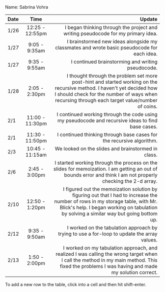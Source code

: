 Name: Sabrina Vohra

| Date |      Time       |                                                                                                                                                                                                                   Update |
|:-----|:---------------:|-------------------------------------------------------------------------------------------------------------------------------------------------------------------------------------------------------------------------:|
| 1/26 | 12:25 - 12:55pm |                                                                                                                                         I began thinking through the project and writing pseudocode for my primary idea. |
| 1/27 |  9:05 - 9:35am  |                                                                                                                               I brainstormed new ideas alongside my classmates and wrote basic pseudocode for each idea. |
| 1/27 |  9:35 - 9:55am  |                                                                                                                                                                        I continued brainstorming and writing pseudocode. |
| 1/28 |  2:05 - 2:30pm  |  I thought through the problem set more post-hint and started working on the recursive method. I haven't yet decided how I should check for the number of ways when recursing through each target value/number of coins. |
| 2/1  | 11:00 - 11:30pm |                                                                                                                         I continued working through the code using my pseudocode and recursive ideas to find base cases. |
| 2/1  | 11:30 - 11:50pm |                                                                                                                                                     I continued thinking through base cases for the recursive algorithm. |
| 2/3  | 10:45 - 11:15am |                                                                                                                                                                       We looked on the slides and brainstormed in class. |
| 2/6  |  2:45 - 3:00pm  |                                                             I started working through the process on the slides for memoization. I am getting an out of bounds error and think I am not properly checking the 2-d array. |
| 2/10 | 12:50 - 1:20pm  | I figured out the memoization solution by figuring out that I had to increase the number of rows in my storage table, with Mr. Blick's help. I began working on tabulation by solving a similar way but going bottom up. |
| 2/12 |  9:35 - 9:50am  |                                                                                                                              I worked on the tabulation approach by trying to use a for-loop to update the array values. |
| 2/13 |  1:50 - 2:00pm  |                            I worked on my tabulation approach, and realized I was calling the wrong target when I call the method in  my main method. This fixed the problems I was having and made my solution correct. |


To add a new row to the table, click into a cell and then hit shift-enter.